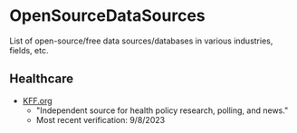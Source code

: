 # OpenSourceDataSources
List of open-source/free data sources/databases in various industries, fields, etc.

## Healthcare
- [KFF.org](KFF.org)
  - "Independent source for health policy research, polling, and news."
  - Most recent verification: 9/8/2023
